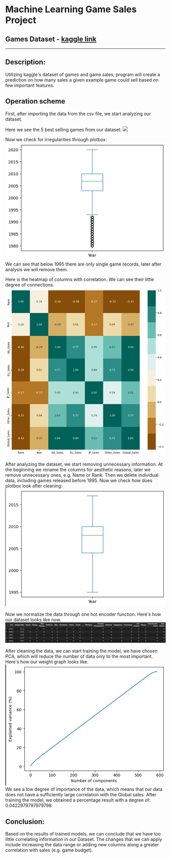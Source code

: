 # Machine Learning Game Sales Project

## Games Dataset - [kaggle link](https://www.kaggle.com/datasets/gregorut/videogamesales?resource=download)
<hr>

## Description:
Utilizing kaggle's dataset of games and game sales, program will create a prediction on how many sales a given example game could sell based on few important features.

## Operation scheme

First, after importing the data from the csv file, we start analyzing our dataset.

Here we see the 5 best selling games from our dataset:
<img src="[Assets/icon.png](https://github.com/PKrystian/DataSetGames_Project/blob/master/Photos/1.PNG)" width="200">

Now we check for irregularities through plotbox:
![plotbox](https://github.com/PKrystian/DataSetGames_Project/blob/master/Photos/2.PNG "plotbox")
We can see that below 1995 there are only single game records, later after analysis we will remove them.

Here is the heatmap of columns with correlation. We can see their little degree of connections.
![heatmap](https://github.com/PKrystian/DataSetGames_Project/blob/master/Photos/3.png "heatmap")

After analyzing the dataset, we start removing unnecessary information. At the beginning we rename the columns for aesthetic reasons, later we remove unnecessary ones, e.g. Name or Rank. Then we delete individual data, including games released before 1995.
Now we check how does plotbox look after cleaning:
![plotbox2](https://github.com/PKrystian/DataSetGames_Project/blob/master/Photos/4.PNG "plotbox2")

Now we normalize the data through one hot encoder function.
Here's how our dataset looks like now.
![top52](https://github.com/PKrystian/DataSetGames_Project/blob/master/Photos/5.PNG "top52")

After cleaning the data, we can start training the model, we have chosen PCA, which will reduce the number of data only to the most important.
Here's how our weight graph looks like.
![pca](https://github.com/PKrystian/DataSetGames_Project/blob/master/Photos/6.PNG "pca")
We see a low degree of importance of the data, which means that our data does not have a sufficiently large correlation with the Global sales.
After training the model, we obtained a percentage result with a degree of: 0.0422979797979798

## Conclusion:
Based on the results of trained models, we can conclude that we have too little correlating information in our Dataset. The changes that we can apply include increasing the data range or adding new columns along a greater correlation with sales (e.g. game budget).
